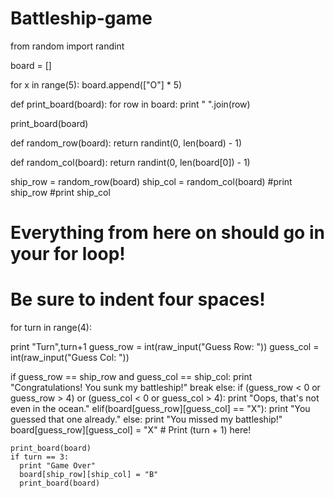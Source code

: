 # Battleship-game

from random import randint

board = []

for x in range(5):
  board.append(["O"] * 5)

def print_board(board):
  for row in board:
    print " ".join(row)

print_board(board)

def random_row(board):
  return randint(0, len(board) - 1)

def random_col(board):
  return randint(0, len(board[0]) - 1)

ship_row = random_row(board)
ship_col = random_col(board)
#print ship_row
#print ship_col

# Everything from here on should go in your for loop!
# Be sure to indent four spaces!
for turn in range(4):
  
  print "Turn",turn+1 
  guess_row = int(raw_input("Guess Row: "))
  guess_col = int(raw_input("Guess Col: "))

  if guess_row == ship_row and guess_col == ship_col:
    print "Congratulations! You sunk my battleship!"
    break
  else:
    if (guess_row < 0 or guess_row > 4) or (guess_col < 0 or guess_col > 4):
      print "Oops, that's not even in the ocean."
    elif(board[guess_row][guess_col] == "X"):
      print "You guessed that one already."
    else:
      print "You missed my battleship!"
      board[guess_row][guess_col] = "X"
    # Print (turn + 1) here!
    
    print_board(board)
    if turn == 3:
      print "Game Over"
      board[ship_row][ship_col] = "B"
      print_board(board)

